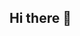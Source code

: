 ## Hi there 👋

<!--
**lagisreal89/lagisreal89** is a ✨ _special_ ✨ repository because its `README.md` (this file) appears on your GitHub profile.

I'm Patrick, a current 2nd year at UNC Charlotte
